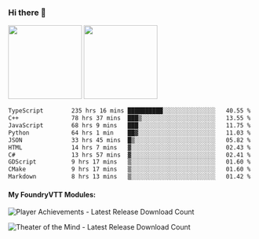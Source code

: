 ### Hi there 👋

<img height="150em" src="https://github-readme-stats.vercel.app/api?username=EddieDover&count_private=true&include_all_commits=true&show_icons=true&theme=dracula&hide_border=false&rank_icon=percentile"/>
<img height="150em" src="https://github-readme-stats.vercel.app/api/top-langs/?username=EddieDover&theme=dracula&hide_border=false&&layout=compact&langs_count=20" />

<!--START_SECTION:waka-->

```txt
TypeScript        235 hrs 16 mins ██████████░░░░░░░░░░░░░░░   40.55 %
C++               78 hrs 37 mins  ███▒░░░░░░░░░░░░░░░░░░░░░   13.55 %
JavaScript        68 hrs 9 mins   ███░░░░░░░░░░░░░░░░░░░░░░   11.75 %
Python            64 hrs 1 min    ██▓░░░░░░░░░░░░░░░░░░░░░░   11.03 %
JSON              33 hrs 45 mins  █▒░░░░░░░░░░░░░░░░░░░░░░░   05.82 %
HTML              14 hrs 7 mins   ▓░░░░░░░░░░░░░░░░░░░░░░░░   02.43 %
C#                13 hrs 57 mins  ▓░░░░░░░░░░░░░░░░░░░░░░░░   02.41 %
GDScript          9 hrs 17 mins   ▒░░░░░░░░░░░░░░░░░░░░░░░░   01.60 %
CMake             9 hrs 17 mins   ▒░░░░░░░░░░░░░░░░░░░░░░░░   01.60 %
Markdown          8 hrs 13 mins   ▒░░░░░░░░░░░░░░░░░░░░░░░░   01.42 %
```

<!--END_SECTION:waka-->

#### My FoundryVTT Modules:

  ![Player Achievements - Latest Release Download Count](https://img.shields.io/badge/dynamic/json?label=Player%20Achievements%20-%20Downloads@latest&query=assets%5B1%5D.download_count&url=https%3A%2F%2Fapi.github.com%2Frepos%2FEddieDover%2Ffvtt-player-achievements%2Freleases%2Flatest)

  ![Theater of the Mind - Latest Release Download Count](https://img.shields.io/badge/dynamic/json?label=Theater%20Of%20The%20Mind%20-%20Downloads@latest&query=assets%5B1%5D.download_count&url=https%3A%2F%2Fapi.github.com%2Frepos%2FEddieDover%2Ftheater-of-the-mind%2Freleases%2Flatest)

<a rel="me" href="https://techhub.social/@EddieDover"></a>
